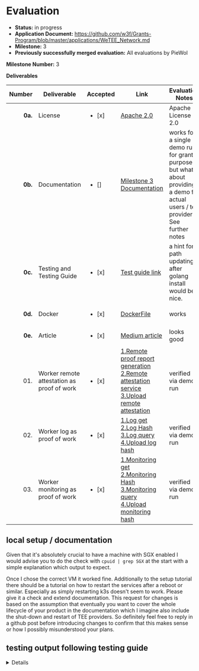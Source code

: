 # Evaluation

- **Status:** in progress
- **Application Document:** https://github.com/w3f/Grants-Program/blob/master/applications/WeTEE_Network.md
- **Milestone:** 3
- **Previously successfully merged evaluation:** All evaluations by PieWol

**Milestone Number:** 3

**Deliverables**

|  Number | Deliverable                                | Accepted | Link                                           | Evaluation Notes    |
| ------: | ------------------------------------------ |  ----- |-------------------------------------------------------------------------------------------------------------------------------------------------------------------------------------------------------------------------------------------------------------------------------------------------------------------------------------------------------------------------------- | ----------------------------------------------------------------------------------------------------------------------------------------------------------------------------------------------------------------------------------------------------------------------------------------------------------------------------------------------------------------------------------------------------------------------------------------------------- |
| **0a.** | License   |<ul><li>[x] </li></ul>| [Apache 2.0](https://github.com/wetee-dao/worker/blob/main/LICENSE)  | Apache License 2.0  |
| **0b.** | Documentation     |<ul><li>[] </li></ul>| [Milestone 3 Documentation](https://github.com/wetee-dao/chain/blob/main/docs/grants/milestone-3-documentation.md)   |  works for a single demo run for grant purposes but what about providing a demo for actual users / tee providers? See further notes  |
| **0c.** | Testing and Testing Guide                  |<ul><li>[x] </li></ul>| [Test guide link](https://github.com/wetee-dao/chain/blob/main/docs/grants/milestone-3-test.md)  | a hint for path updating after golang install would be nice.
| **0d.** | Docker                                     |<ul><li>[x] </li></ul>| [DockerFile](https://github.com/wetee-dao/worker/blob/main/Dockerfile)             |  works |
| **0e.** | Article                                    |<ul><li>[x] </li></ul>| [Medium article](https://medium.com/@yeuyefengxu/wetee-forw3f-grants-485b5c10073f)                     | looks good   |
|     01. | Worker remote attestation as proof of work |<ul><li>[x] </li></ul>| [1.Remote proof report generation](https://github.com/wetee-dao/libos-entry/blob/main/libos/loader.go)<br/> [2.Remote attestation service](https://github.com/wetee-dao/worker/blob/main/mint/secret/loading.go)<br/>[3.Upload remote attestation](https://github.com/wetee-dao/worker/blob/main/mint/proof/proof.go)                                                            | verified via demo run |
|     02. | Worker log as proof of work                |<ul><li>[x] </li></ul>| [1.Log get](https://github.com/wetee-dao/worker/blob/main/mint/pod.go)<br/>[2.Log Hash](https://github.com/wetee-dao/worker/blob/main/mint/proof/log.go)<br/>[3.Log query](https://github.com/wetee-dao/worker/blob/main/graph/proof.resolvers.go)<br/>[4.Upload log hash](https://github.com/wetee-dao/worker/blob/main/mint/proof/proof.go)                                    |verified via demo run |
|     03. | Worker monitoring as proof of work         |<ul><li>[x] </li></ul>| [1.Monitoring get](https://github.com/wetee-dao/worker/blob/main/mint/pod.go)<br/>[2.Monitoring Hash](https://github.com/wetee-dao/worker/blob/main/mint/proof/monitoring.go)<br/>[3.Monitoring query](https://github.com/wetee-dao/worker/blob/main/graph/proof.resolvers.go)<br/>[4.Upload monitoring hash](https://github.com/wetee-dao/worker/blob/main/mint/proof/proof.go) | verified via demo run  |


## local setup / documentation
Given that it's absolutely crucial to have a machine with SGX enabled I would advise you to do the check with ``cpuid | grep SGX`` at the start with a simple explanation which output to expect.

Once I chose the correct VM it worked fine. Additionally to the setup tutorial there should be a tutorial on how to restart the services after a reboot or similar. Especially as simply restarting k3s doesn't seem to work. Please give it a check and extend documentation. This request for changes is based on the assumption that eventually you want to cover the whole lifecycle of your product in the documentation which I imagine also include the shut-down and restart of TEE providers. So definitely feel free to reply in a github post before introducing changes to confirm that this makes sense or how I possibly misunderstood your plans.

## testing output following testing guide
<details>

    ~/worker/mint/proof$ go test
    go: downloading github.com/centrifuge/go-substrate-rpc-client/v4 v4.2.1
    go: downloading github.com/edgelesssys/ego v1.4.1
    go: downloading github.com/wetee-dao/go-sdk v0.1.1-0.20240312010920-3cdad94cd635
    go: downloading golang.org/x/crypto v0.14.0
    go: downloading github.com/vedhavyas/go-subkey/v2 v2.0.0
    go: downloading github.com/vedhavyas/go-subkey v1.0.4
    go: downloading github.com/fatih/color v1.16.0
    go: downloading github.com/pkg/errors v0.9.1
    go: downloading github.com/nutsdb/nutsdb v1.0.3
    go: downloading gopkg.in/square/go-jose.v2 v2.6.0
    go: downloading golang.org/x/sys v0.15.0
    go: downloading github.com/decred/base58 v1.0.4
    go: downloading github.com/ChainSafe/go-schnorrkel v1.0.0
    go: downloading github.com/gtank/merlin v0.1.1
    go: downloading github.com/pierrec/xxHash v0.1.5
    go: downloading github.com/ethereum/go-ethereum v1.10.20
    go: downloading github.com/mattn/go-colorable v0.1.13
    go: downloading github.com/mattn/go-isatty v0.0.20
    go: downloading github.com/antlabs/timer v0.0.11
    go: downloading github.com/bwmarrin/snowflake v0.3.0
    go: downloading github.com/gofrs/flock v0.8.1
    go: downloading github.com/tidwall/btree v1.6.0
    go: downloading github.com/xujiajun/mmap-go v1.0.1
    go: downloading github.com/xujiajun/utils v0.0.0-20220904132955-5f7c5b914235
    go: downloading github.com/cosmos/go-bip39 v1.0.0
    go: downloading github.com/gtank/ristretto255 v0.1.2
    go: downloading github.com/decred/dcrd/crypto/blake256 v1.0.0
    go: downloading github.com/mimoo/StrobeGo v0.0.0-20220103164710-9a04d6ca976b
    go: downloading github.com/go-stack/stack v1.8.1
    go: downloading github.com/deckarep/golang-set v1.8.0
    go: downloading github.com/gorilla/websocket v1.5.0
    go: downloading github.com/rs/cors v1.8.2
    go: downloading github.com/antlabs/stl v0.0.1
    PASS
    ok      wetee.app/worker/mint/proof     0.956s
</details>